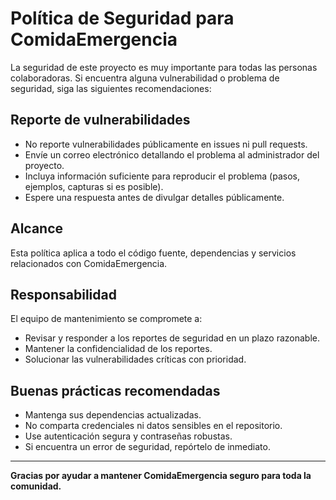 # Política de Seguridad para ComidaEmergencia

La seguridad de este proyecto es muy importante para todas las personas colaboradoras. Si encuentra alguna vulnerabilidad o problema de seguridad, siga las siguientes recomendaciones:

## Reporte de vulnerabilidades
- No reporte vulnerabilidades públicamente en issues ni pull requests.
- Envíe un correo electrónico detallando el problema al administrador del proyecto.
- Incluya información suficiente para reproducir el problema (pasos, ejemplos, capturas si es posible).
- Espere una respuesta antes de divulgar detalles públicamente.

## Alcance
Esta política aplica a todo el código fuente, dependencias y servicios relacionados con ComidaEmergencia.

## Responsabilidad
El equipo de mantenimiento se compromete a:
- Revisar y responder a los reportes de seguridad en un plazo razonable.
- Mantener la confidencialidad de los reportes.
- Solucionar las vulnerabilidades críticas con prioridad.

## Buenas prácticas recomendadas
- Mantenga sus dependencias actualizadas.
- No comparta credenciales ni datos sensibles en el repositorio.
- Use autenticación segura y contraseñas robustas.
- Si encuentra un error de seguridad, repórtelo de inmediato.

---

**Gracias por ayudar a mantener ComidaEmergencia seguro para toda la comunidad.**
